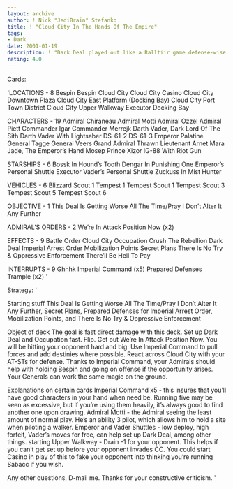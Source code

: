 ```yaml
---
layout: archive
author: ! Nick "JediBrain" Stefanko
title: ! "Cloud City In The Hands Of The Empire"
tags:
- Dark
date: 2001-01-19
description: ! "Dark Deal played out like a Ralltiir game defense-wise."
rating: 4.0
---
```

Cards: 

'LOCATIONS - 8
Bespin
Bespin Cloud City
Cloud City Casino
Cloud City Downtown Plaza
Cloud City East Platform (Docking Bay)
Cloud City Port Town District
Cloud City Upper Walkway
Executor Docking Bay

CHARACTERS - 19
Admiral Chiraneau
Admiral Motti
Admiral Ozzel
Admiral Piett
Commander Igar
Commander Merrejk
Darth Vader, Dark Lord Of The Sith
Darth Vader With Lightsaber
DS-61-2
DS-61-3
Emperor Palatine
General Tagge
General Veers
Grand Admiral Thrawn
Lieutenant Arnet
Mara Jade, The Emperor’s Hand
Mosep
Prince Xizor
IG-88 With Riot Gun

STARSHIPS - 6
Bossk In Hound’s Tooth
Dengar In Punishing One
Emperor’s Personal Shuttle
Executor
Vader’s Personal Shuttle
Zuckuss In Mist Hunter

VEHICLES - 6
Blizzard Scout 1
Tempest 1
Tempest Scout 1
Tempest Scout 3
Tempest Scout 5
Tempest Scout 6

OBJECTIVE - 1
This Deal Is Getting Worse All The Time/Pray I Don’t Alter It Any Further

ADMIRAL’S ORDERS - 2
We’re In Attack Position Now (x2)

EFFECTS - 9
Battle Order
Cloud City Occupation
Crush The Rebellion
Dark Deal
Imperial Arrest Order
Mobilization Points
Secret Plans
There Is No Try & Oppressive Enforcement
There’ll Be Hell To Pay

INTERRUPTS - 9
Ghhhk
Imperial Command (x5)
Prepared Defenses
Trample (x2)
'

Strategy: '

Starting stuff
This Deal Is Getting Worse All The Time/Pray I Don’t Alter It Any Further, Secret Plans, Prepared Defenses for Imperial Arrest Order, Mobilization Points, and There Is No Try & Oppressive Enforcement

Object of deck
The goal is fast direct damage with this deck.	Set up Dark Deal and Occupation fast.  Flip.  Get out We’re In Attack Position Now.  You will be hitting your opponent hard and big.  Use Imperial Command to pull forces and add destinies where possible.  React across Cloud City with your AT-STs for defense.
Thanks to Imperial Command, your Admirals should help with holding Bespin and going on offense if the opportunity arises.  Your Generals can work the same magic on the ground.

Explanations on certain cards
Imperial Command x5 - this insures that you’ll have good characters in your hand when need be.  Running five may be seen as excessive, but if you’re using them heavily, it’s always good to find another one upon drawing.
Admiral Motti - the Admiral seeing the least amount of normal play.  He’s an ability 3 pilot, which allows him to hold a site when piloting a walker.
Emperor and Vader Shuttles - low deploy, high forfeit, Vader’s moves for free, can help set up Dark Deal, among other things.
starting Upper Walkway - Drain -1 for your opponent.  This helps if you can’t get set up before your opponent invades CC.	You could start Casino in play of this to fake your opponent into thinking you’re running Sabacc if you wish.

Any other questions, D-mail me.  Thanks for your constructive criticism. '